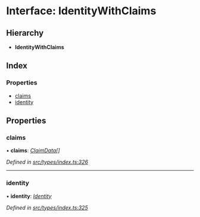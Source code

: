 # Interface: IdentityWithClaims

## Hierarchy

* **IdentityWithClaims**

## Index

### Properties

* [claims](identitywithclaims.md#claims)
* [identity](identitywithclaims.md#identity)

## Properties

###  claims

• **claims**: *[ClaimData](claimdata.md)[]*

*Defined in [src/types/index.ts:326](https://github.com/PolymathNetwork/polymesh-sdk/blob/56921667/src/types/index.ts#L326)*

___

###  identity

• **identity**: *[Identity](../classes/identity.md)*

*Defined in [src/types/index.ts:325](https://github.com/PolymathNetwork/polymesh-sdk/blob/56921667/src/types/index.ts#L325)*

